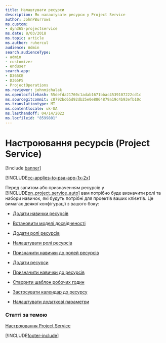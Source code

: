 ```yaml
---
title: Налаштувати ресурси
description: Як налаштувати ресурси у Project Service
author: JohnPBurrows
ms.custom:
- dyn365-projectservice
ms.date: 8/03/2018
ms.topic: article
ms.author: ruhercul
audience: Admin
search.audienceType:
- admin
- customizer
- enduser
search.app:
- D365CE
- D365PS
- ProjectOperations
ms.reviewer: johnmichalak
ms.openlocfilehash: 55defda21760c1adab1671bbac4539107222cd1c
ms.sourcegitcommit: c0792bd65d92db25e0e8864879a19c4b93efb10c
ms.translationtype: MT
ms.contentlocale: uk-UA
ms.lasthandoff: 04/14/2022
ms.locfileid: "8599801"
---
```

# <a name="set-up-resources-project-service"></a>Настроювання ресурсів (Project Service)

[!include [banner](../includes/psa-now-project-operations.md)]

[!INCLUDE[cc-applies-to-psa-app-1x-2x](../includes/cc-applies-to-psa-app-1x-2x.md)]

Перед запитом або призначенням ресурсів у [!INCLUDE[pn_project_service_auto](../includes/pn-project-service-auto.md)] вам потрібно буде визначити ролі та набори навичок, які будуть потрібні для проектів ваших клієнтів. Це вимагає деякої конфігурації з вашого боку:  
  
-   [Додати навички ресурсів](../psa/add-resource-skills.md)  
  
-   [Встановити моделі досвідченості](../psa/set-up-proficiency-models.md)  
  
-   [Додати ролі ресурсів](../psa/add-resource-roles.md)  
  
-   [Налаштувати ролі ресурсів](../psa/configure-resource-roles.md)  
  
-   [Призначити навички до ролей ресурсів](../psa/associate-skills-with-resource-roles.md)  
  
-   [Додати ресурси](../psa/add-resources.md)  
  
-   [Призначити навички до ресурсів](../psa/associate-skills-with-resources.md)  
  
-   [Створити шаблон робочих годин](../psa/create-work-hours-template.md)  
  
-   [Застосувати календар до ресурсу](../psa/apply-calendar-resource.md)  
  
-   [Налаштувати додаткові параметри](../psa/configure-additional-parameters-settings.md)  
  
### <a name="see-also"></a>Статті за темою  
 [Настроювання Project Service](../psa/configure.md)


[!INCLUDE[footer-include](../includes/footer-banner.md)]
